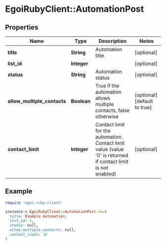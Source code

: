 # EgoiRubyClient::AutomationPost

## Properties

| Name | Type | Description | Notes |
| ---- | ---- | ----------- | ----- |
| **title** | **String** | Automation title | [optional] |
| **list_id** | **Integer** |  | [optional] |
| **status** | **String** | Automation status | [optional] |
| **allow_multiple_contacts** | **Boolean** | True if the automation allows multiple contacts, false otherwise | [optional][default to true] |
| **contact_limit** | **Integer** | Contact limit for the automation. Contact limit value (value &#39;0&#39; is returned if contact limit is not enabled) | [optional] |

## Example

```ruby
require 'egoi-ruby-client'

instance = EgoiRubyClient::AutomationPost.new(
  title: Example Automation,
  list_id: 1,
  status: null,
  allow_multiple_contacts: null,
  contact_limit: 10
)
```

